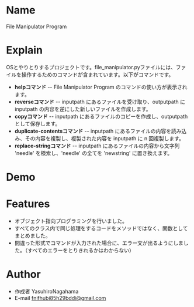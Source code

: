 # Name

File Manipulator Program

# Explain

OSとやりとりするプロジェクトです。file_manipulator.pyファイルには、ファイルを操作するためのコマンドが含まれています。以下がコマンドです。

* **helpコマンド** -- File Manipulator Program のコマンドの使い方が表示されます。
* **reverseコマンド** -- inputpath にあるファイルを受け取り、outputpath に inputpath の内容を逆にした新しいファイルを作成します。
* **copyコマンド** -- inputpath にあるファイルのコピーを作成し、outputpath として保存します。
* **duplicate-contentsコマンド** -- inputpath にあるファイルの内容を読み込み、その内容を複製し、複製された内容を inputpath に n 回複製します。
* **replace-stringコマンド** -- inputpath にあるファイルの内容から文字列 'needle' を検索し、'needle' の全てを 'newstring' に置き換えます。

# Demo



# Features

* オブジェクト指向プログラミングを行いました。
* すべてのクラス内で同じ処理をするコードをメソッドではなく、関数としてまとめました。
* 間違った形式でコマンドが入力された場合に、エラー文が出るようにしました。（すべてのエラーをとりきれるかはわからない）

# Author

* 作成者 YasuhiroNagahama
* E-mail fnifhubi85h29bddi@gmail.com
